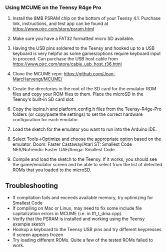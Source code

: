 ### Using MCUME on the Teensy R4ge Pro

1. Install the 8MB PSRAM chip on the bottom of your Teensy 4.1.  Purchase link, instructions, and test app can be found at https://www.pjrc.com/store/psram.html 
2. Make sure you have a FAT32 formatted micro SD available.
3. Having the USB pins soldered to the Teensy and hooked up to a USB keyboard is very helpful as some games/options require keyboard input to proceed.  Can purchase the USB host cable from https://www.pjrc.com/store/cable_usb_host_t36.html   
3. Clone the MCUME repo: https://github.com/Jean-MarcHarvengt/MCUME/ 
4. Create the directories in the root of the SD card for the emulator ROM files and copy your ROM files to them.  Place the microSD in the Teensy's built-in SD card slot.
5. Copy the iopins.h and platform_config.h files from the Teensy-R4ge-Pro folders (or copy/paste the settings) to set the correct hardware configuration for each emulator.
6. Load the sketch for the emulator you want to run into the Arduino IDE.
7. Select Tools->Optimize and choose the appropriate option based on the emulator.
    Doom:  Faster
    Castaway/Atari ST:  Smallest Code
    NES/Nofrendo:  Faster
    UAE/Amiga:  Smallest Code
  
8. Compile and load the sketch to the Teensy.  If it works, you should see the game/emulator screen and be able to select from the list of detected ROMs that you loaded to the microSD. 

## Troubleshooting
- If compilation fails and exceeds available memory, try optimizing for Smallest Code
- If compiling on Mac or Linux, may need to fix some include file capitalization errors in MCUME (i.e. in tft_t_dma.cpp).
- Verify that the PSRAM is installed and working using the Teensy example sketch
- Hookup a keyboard to the Teensy USB pins and try different keypresses if screen appears frozen
- Try loading different ROMs.  Quite a few of the tested ROMs failed to work.
